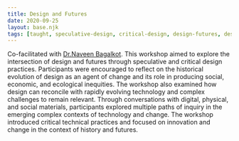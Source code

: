 ```yaml
---
title: Design and Futures
date: 2020-09-25
layout: base.njk
tags: [taught, speculative-design, critical-design, design-futures, design-evolution, social-impact, ecological-impact, economic-inequality, technological-change, complex-systems, innovation, change-agency, historical-reflection, futures-thinking, design-inquiry, emerging-contexts, design-relevance, social-materials, digital-materials, physical-materials, innovation-pathways, critical-technical-practices, complex-challenges, ecological-design, design-history, design-ethics, interdisciplinary-design, speculative-inquiry, design-reconciliation, socio-economic-impact, design-workshop]
--- 
```


Co-facilitated with [Dr.Naveen Bagalkot](/mentors/naveen-bagalkot/). This workshop aimed to explore the intersection of design and futures through speculative and critical design practices. Participants were encouraged to reflect on the historical evolution of design as an agent of change and its role in producing social, economic, and ecological inequities. The workshop also examined how design can reconcile with rapidly evolving technology and complex challenges to remain relevant. Through conversations with digital, physical, and social materials, participants explored multiple paths of inquiry in the emerging complex contexts of technology and change. The workshop introduced critical technical practices and focused on innovation and change in the context of history and futures.
